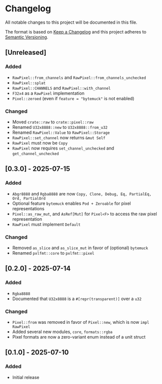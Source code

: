 # Changelog

All notable changes to this project will be documented in this file.

The format is based on [Keep a Changelog](http://keepachangelog.com/en/1.0.0/)
and this project adheres to [Semantic Versioning](https://semver.org/spec/v2.0.0.html).

## [Unreleased]

### Added

- `RawPixel::from_channels` and `RawPixel::from_channels_unchecked`
- `RawPixel::splat`
- `RawPixel::CHANNELS` and `RawPixel::with_channel`
- `F32x4` as a `RawPixel` implementation
- `Pixel::zeroed` (even if `feature = "bytemuck"` is not enabled)

### Changed

- Moved `crate::raw` to `crate::pixel::raw`
- Renamed `U32x8888::new` to `U32x8888::from_u32`
- Renamed `RawPixel::Value` to `RawPixel::Storage`
- `RawPixel::set_channel` now returns `&mut Self`
- `RawPixel` must now be `Copy`
- `RawPixel` now requires `set_channel_unchecked` and `get_channel_unchecked`

## [0.3.0] - 2025-07-15

### Added

- `Abgr8888` and `Rgba8888` are now `Copy, Clone, Debug, Eq, PartialEq, Ord, PartialOrd`
- Optional feature `bytemuck` enables `Pod + Zeroable` for pixel representations
- `Pixel::as_raw_mut`, and `AsRef[Mut]` for `Pixel<F>` to access the raw pixel representation
- `RawPixel` must implement `Default`

### Changed

- Removed `as_slice` and `as_slice_mut` in favor of (optional) `bytemuck`
- Renamed `pxlfmt::core` to `pxlfmt::pixel`

## [0.2.0] - 2025-07-14

### Added

- `Rgba8888`
- Documented that `U32x8888` is a `#[repr(transparent)]` over a `u32`

### Changed

- `Pixel::from` was removed in favor of `Pixel::new`, which is now `impl RawPixel`
- Added several new modules, `core`, `formats::rgba`
- Pixel formats are now a zero-variant enum instead of a unit struct

## [0.1.0] - 2025-07-10

### Added

- Initial release
